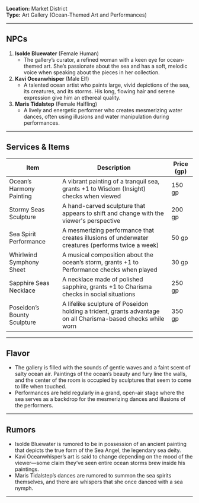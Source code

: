 **Location:** Market District  
**Type:** Art Gallery (Ocean-Themed Art and Performances)

---

## NPCs

1. **Isolde Bluewater** (Female Human)
    - The gallery’s curator, a refined woman with a keen eye for ocean-themed art. She’s passionate about the sea and has a soft, melodic voice when speaking about the pieces in her collection.
2. **Kavi Oceanwhisper** (Male Elf)
    - A talented ocean artist who paints large, vivid depictions of the sea, its creatures, and its storms. His long, flowing hair and serene expression give him an ethereal quality.
3. **Maris Tidalstep** (Female Halfling)
    - A lively and energetic performer who creates mesmerizing water dances, often using illusions and water manipulation during performances.

---

## Services & Items

|Item|Description|Price (gp)|
|---|---|---|
|Ocean’s Harmony Painting|A vibrant painting of a tranquil sea, grants +1 to Wisdom (Insight) checks when viewed|150 gp|
|Stormy Seas Sculpture|A hand-carved sculpture that appears to shift and change with the viewer's perspective|200 gp|
|Sea Spirit Performance|A mesmerizing performance that creates illusions of underwater creatures (performs twice a week)|50 gp|
|Whirlwind Symphony Sheet|A musical composition about the ocean’s storm, grants +1 to Performance checks when played|30 gp|
|Sapphire Seas Necklace|A necklace made of polished sapphire, grants +1 to Charisma checks in social situations|250 gp|
|Poseidon’s Bounty Sculpture|A lifelike sculpture of Poseidon holding a trident, grants advantage on all Charisma-based checks while worn|350 gp|

---

## Flavor

- The gallery is filled with the sounds of gentle waves and a faint scent of salty ocean air. Paintings of the ocean’s beauty and fury line the walls, and the center of the room is occupied by sculptures that seem to come to life when touched.
- Performances are held regularly in a grand, open-air stage where the sea serves as a backdrop for the mesmerizing dances and illusions of the performers.

---

## Rumors

- Isolde Bluewater is rumored to be in possession of an ancient painting that depicts the true form of the Sea Angel, the legendary sea deity.
- Kavi Oceanwhisper’s art is said to change depending on the mood of the viewer—some claim they’ve seen entire ocean storms brew inside his paintings.
- Maris Tidalstep’s dances are rumored to summon the sea spirits themselves, and there are whispers that she once danced with a sea nymph.

---
